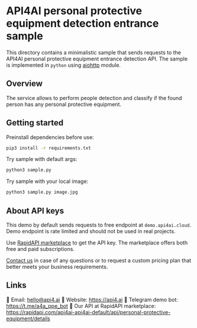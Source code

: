 # API4AI personal protective equipment detection entrance sample

This directory contains a minimalistic sample that sends requests to the API4AI personal protective equipment entrance detection API. The sample is implemented in `python` using [aiohttp](https://pypi.org/project/aiohttp/) module.


## Overview

The service allows to perform people detection and classify if the found person has any personal protective equipment.



## Getting started

Preinstall dependencies before use:

```bash
pip3 install -r requirements.txt
```

Try sample with default args:

```bash
python3 sample.py
```

Try sample with your local image:

```bash
python3 sample.py image.jpg
```


## About API keys

This demo by default sends requests to free endpoint at `demo.api4ai.cloud`.
Demo endpoint is rate limited and should not be used in real projects.

Use [RapidAPI marketplace](https://rapidapi.com/api4ai-api4ai-default/api/brand-recognition/details) to get the API key. The marketplace offers both
free and paid subscriptions.

[Contact us](https://api4.ai/contacts) in case of any questions or to request a custom pricing plan
that better meets your business requirements.


## Links

📩 Email: hello@api4.ai
🔗 Website: https://api4.ai
🤖 Telegram demo bot: https://t.me/a4a_ppe_bot
🔵 Our API at RapidAPI marketplace: https://rapidapi.com/api4ai-api4ai-default/api/personal-protective-equipment/details
